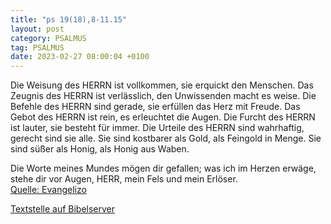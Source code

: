 ```yaml
---
title: "ps 19(18),8-11.15"
layout: post
category: PSALMUS
tag: PSALMUS
date: 2023-02-27 08:00:04 +0100
---
```

Die Weisung des HERRN ist vollkommen, sie erquickt den Menschen. Das Zeugnis des HERRN ist verlässlich, den Unwissenden macht es weise. 
Die Befehle des HERRN sind gerade, sie erfüllen das Herz mit Freude.<!--more--> Das Gebot des HERRN ist rein, es erleuchtet die Augen. 
Die Furcht des HERRN ist lauter, sie besteht für immer. Die Urteile des HERRN sind wahrhaftig, gerecht sind sie alle. 
Sie sind kostbarer als Gold, als Feingold in Menge. Sie sind süßer als Honig, als Honig aus Waben.

Die Worte meines Mundes mögen dir gefallen; was ich im Herzen erwäge, stehe dir vor Augen, HERR, mein Fels und mein Erlöser.<br>
[Quelle: Evangelizo](https://evangeliumtagfuertag.org/DE/gospel)

[Textstelle auf Bibelserver](https://www.bibleserver.com/EU/ps19(18),8-11.15)
